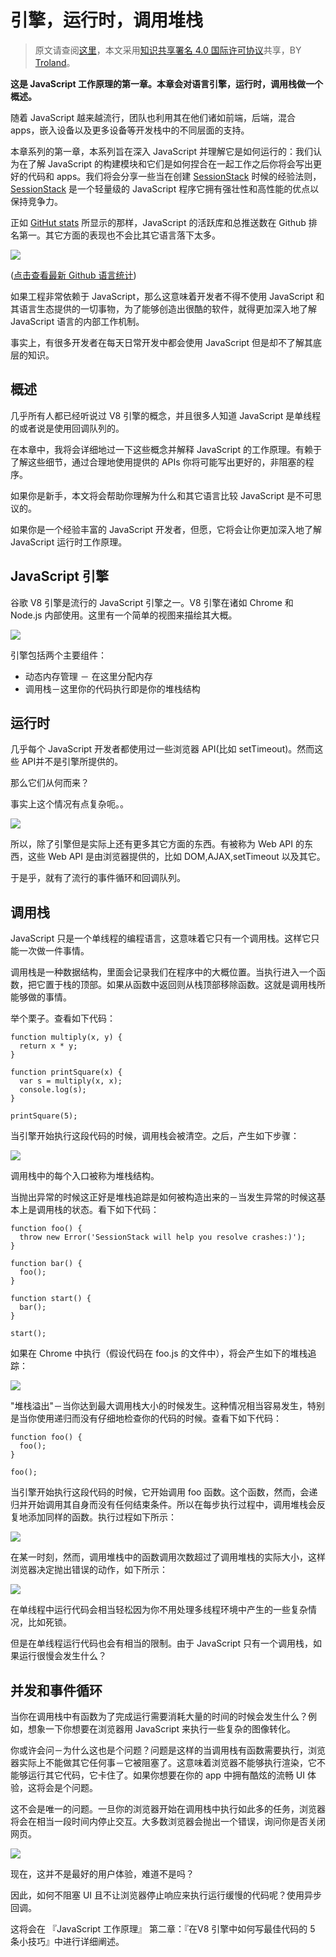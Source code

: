 # 引擎，运行时，调用堆栈

> 原文请查阅[这里](https://blog.sessionstack.com/how-does-javascript-actually-work-part-1-b0bacc073cf)，本文采用[知识共享署名 4.0 国际许可协议](http://creativecommons.org/licenses/by/4.0/)共享，BY [Troland](https://github.com/Troland)。

**这是  JavaScript 工作原理的第一章。本章会对语言引擎，运行时，调用栈做一个概述。**

随着 JavaScript 越来越流行，团队也利用其在他们诸如前端，后端，混合 apps，嵌入设备以及更多设备等开发栈中的不同层面的支持。

本章系列的第一章，本系列旨在深入 JavaScript  并理解它是如何运行的：我们认为在了解 JavaScript 的构建模块和它们是如何捏合在一起工作之后你将会写出更好的代码和 apps。我们将会分享一些当在创建 [SessionStack](https://www.sessionstack.com/?utm_source=medium&utm_medium=source&utm_content=javascript-series-post1-intro) 时候的经验法则，[SessionStack](https://www.sessionstack.com/?utm_source=medium&utm_medium=source&utm_content=javascript-series-post1-intro) 是一个轻量级的 JavaScript 程序它拥有强壮性和高性能的优点以保持竞争力。

正如 [GitHut stats](http://githut.info/) 所显示的那样，JavaScript 的活跃库和总推送数在 Github 排名第一。其它方面的表现也不会比其它语言落下太多。

![](./assets/1_Zf4reZZJ9DCKsXf5CSXghg.png)

([点击查看最新 Github 语言统计](https://madnight.github.io/githut/))

如果工程非常依赖于 JavaScript，那么这意味着开发者不得不使用 JavaScript 和其语言生态提供的一切事物，为了能够创造出很酷的软件，就得更加深入地了解 JavaScript 语言的内部工作机制。

事实上，有很多开发者在每天日常开发中都会使用 JavaScript 但是却不了解其底层的知识。

## 概述

几乎所有人都已经听说过 V8 引擎的概念，并且很多人知道 JavaScript 是单线程的或者说是使用回调队列的。

在本章中，我将会详细地过一下这些概念并解释 JavaScript 的工作原理。有赖于了解这些细节，通过合理地使用提供的 APIs 你将可能写出更好的，非阻塞的程序。

如果你是新手，本文将会帮助你理解为什么和其它语言比较 JavaScript 是不可思议的。

如果你是一个经验丰富的 JavaScript 开发者，但愿，它将会让你更加深入地了解 JavaScript 运行时工作原理。

## JavaScript 引擎

谷歌 V8 引擎是流行的 JavaScript 引擎之一。V8 引擎在诸如 Chrome 和 Node.js 内部使用。这里有一个简单的视图来描绘其大概。

![](./assets/1_OnH_DlbNAPvB9KLxUCyMsA.png)

引擎包括两个主要组件：

* 动态内存管理 － 在这里分配内存
* 调用栈－这里你的代码执行即是你的堆栈结构

## 运行时

几乎每个 JavaScript 开发者都使用过一些浏览器 API(比如 setTimeout)。然而这些 API并不是引擎所提供的。

那么它们从何而来？

事实上这个情况有点复杂呃。。

![](./assets/1_4lHHyfEhVB0LnQ3HlhSs8g.png)

所以，除了引擎但是实际上还有更多其它方面的东西。有被称为 Web API 的东西，这些 Web API 是由浏览器提供的，比如 DOM,AJAX,setTimeout 以及其它。

于是乎，就有了流行的事件循环和回调队列。

## 调用栈

JavaScript 只是一个单线程的编程语言，这意味着它只有一个调用栈。这样它只能一次做一件事情。

调用栈是一种数据结构，里面会记录我们在程序中的大概位置。当执行进入一个函数，把它置于栈的顶部。如果从函数中返回则从栈顶部移除函数。这就是调用栈所能够做的事情。

举个栗子。查看如下代码：

```
function multiply(x, y) {
  return x * y;
}

function printSquare(x) {
  var s = multiply(x, x);
  console.log(s);
}

printSquare(5);
```

当引擎开始执行这段代码的时候，调用栈会被清空。之后，产生如下步骤：

![](./assets/1_Yp1KOt_UJ47HChmS9y7KXw.png)

调用栈中的每个入口被称为堆栈结构。

当抛出异常的时候这正好是堆栈追踪是如何被构造出来的－当发生异常的时候这基本上是调用栈的状态。看下如下代码：

```
function foo() {
  throw new Error('SessionStack will help you resolve crashes:)');
}

function bar() {
  foo();
}

function start() {
  bar();
}

start();
```

如果在 Chrome 中执行（假设代码在 foo.js 的文件中），将会产生如下的堆栈追踪：

![](./assets/1_T-W_ihvl-9rG4dn18kP3Qw.png)

"堆栈溢出"－当你达到最大调用栈大小的时候发生。这种情况相当容易发生，特别是当你使用递归而没有仔细地检查你的代码的时候。查看下如下代码：

```
function foo() {
  foo();
}

foo();
```

当引擎开始执行这段代码的时候，它开始调用 foo 函数。这个函数，然而，会递归并开始调用其自身而没有任何结束条件。所以在每步执行过程中，调用堆栈会反复地添加同样的函数。执行过程如下所示：

![](./assets/1_AycFMDy9tlDmNoc5LXd9-g.png)

在某一时刻，然而，调用堆栈中的函数调用次数超过了调用堆栈的实际大小，这样浏览器决定抛出错误的动作，如下所示：

![](./assets/1_e0nEd59RPKz9coyY8FX-uw.png)

在单线程中运行代码会相当轻松因为你不用处理多线程环境中产生的一些复杂情况，比如死锁。

但是在单线程运行代码也会有相当的限制。由于 JavaScript 只有一个调用栈，如果运行很慢会发生什么？

## 并发和事件循环

当你在调用栈中有函数为了完成运行需要消耗大量的时间的时候会发生什么？例如，想象一下你想要在浏览器用 JavaScript 来执行一些复杂的图像转化。

你或许会问－为什么这也是个问题？问题是这样的当调用栈有函数需要执行，浏览器实际上不能做其它任何事－它被阻塞了。这意味着浏览器不能够执行渲染，它不能够运行其它代码，它卡住了。如果你想要在你的 app 中拥有酷炫的流畅 UI 体验，这将会是个问题。

这不会是唯一的问题。一旦你的浏览器开始在调用栈中执行如此多的任务，浏览器将会在相当一段时间内停止交互。大多数浏览器会抛出一个错误，询问你是否关闭网页。

![](./assets/1_WlMXK3rs_scqKTRV41au7g.jpeg)

现在，这并不是最好的用户体验，难道不是吗？

因此，如何不阻塞 UI 且不让浏览器停止响应来执行运行缓慢的代码呢？使用异步回调。

这将会在 『JavaScript 工作原理』 第二章：『在V8 引擎中如何写最佳代码的 5 条小技巧』中进行详细阐述。

